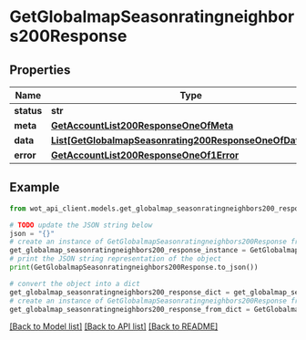 # GetGlobalmapSeasonratingneighbors200Response


## Properties

Name | Type | Description | Notes
------------ | ------------- | ------------- | -------------
**status** | **str** |  | 
**meta** | [**GetAccountList200ResponseOneOfMeta**](GetAccountList200ResponseOneOfMeta.md) |  | 
**data** | [**List[GetGlobalmapSeasonrating200ResponseOneOfDataInner]**](GetGlobalmapSeasonrating200ResponseOneOfDataInner.md) |  | 
**error** | [**GetAccountList200ResponseOneOf1Error**](GetAccountList200ResponseOneOf1Error.md) |  | 

## Example

```python
from wot_api_client.models.get_globalmap_seasonratingneighbors200_response import GetGlobalmapSeasonratingneighbors200Response

# TODO update the JSON string below
json = "{}"
# create an instance of GetGlobalmapSeasonratingneighbors200Response from a JSON string
get_globalmap_seasonratingneighbors200_response_instance = GetGlobalmapSeasonratingneighbors200Response.from_json(json)
# print the JSON string representation of the object
print(GetGlobalmapSeasonratingneighbors200Response.to_json())

# convert the object into a dict
get_globalmap_seasonratingneighbors200_response_dict = get_globalmap_seasonratingneighbors200_response_instance.to_dict()
# create an instance of GetGlobalmapSeasonratingneighbors200Response from a dict
get_globalmap_seasonratingneighbors200_response_from_dict = GetGlobalmapSeasonratingneighbors200Response.from_dict(get_globalmap_seasonratingneighbors200_response_dict)
```
[[Back to Model list]](../README.md#documentation-for-models) [[Back to API list]](../README.md#documentation-for-api-endpoints) [[Back to README]](../README.md)


